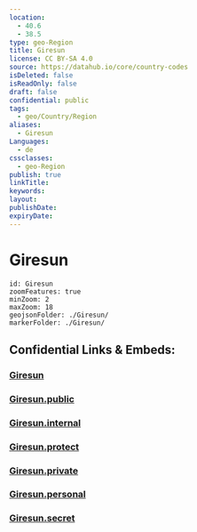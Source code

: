 ```yaml
---
location:
  - 40.6
  - 38.5
type: geo-Region
title: Giresun
license: CC BY-SA 4.0
source: https://datahub.io/core/country-codes
isDeleted: false
isReadOnly: false
draft: false
confidential: public
tags:
  - geo/Country/Region
aliases:
  - Giresun
Languages:
  - de
cssclasses:
  - geo-Region
publish: true
linkTitle:
keywords:
layout:
publishDate:
expiryDate:
---
```


# Giresun

```leaflet
id: Giresun
zoomFeatures: true 
minZoom: 2 
maxZoom: 18
geojsonFolder: ./Giresun/
markerFolder: ./Giresun/
```


## Confidential Links & Embeds: 

### [Giresun](/_Standards/Earth/Continent/Europe/Europe~East/Turkey/Provinces~Turkey/Giresun.md) 

### [Giresun.public](/_public/Earth/Continent/Europe/Europe~East/Turkey/Provinces~Turkey/Giresun.public.md) 

### [Giresun.internal](/_internal/Earth/Continent/Europe/Europe~East/Turkey/Provinces~Turkey/Giresun.internal.md) 

### [Giresun.protect](/_protect/Earth/Continent/Europe/Europe~East/Turkey/Provinces~Turkey/Giresun.protect.md) 

### [Giresun.private](/_private/Earth/Continent/Europe/Europe~East/Turkey/Provinces~Turkey/Giresun.private.md) 

### [Giresun.personal](/_personal/Earth/Continent/Europe/Europe~East/Turkey/Provinces~Turkey/Giresun.personal.md) 

### [Giresun.secret](/_secret/Earth/Continent/Europe/Europe~East/Turkey/Provinces~Turkey/Giresun.secret.md)

